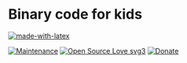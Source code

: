 # Binary code for kids

[![made-with-latex](https://img.shields.io/badge/Made%20with-LaTeX-1f425f.svg)](https://www.latex-project.org/)


[![Maintenance](https://img.shields.io/badge/Maintained%3F-yes-green.svg)]()
[![Open Source Love svg3](https://badges.frapsoft.com/os/v3/open-source.svg?v=103)]()
[![Donate](https://img.shields.io/badge/PayPal-Donate%20to%20Author-blue.svg)](http://paypal.me/R0mb0)
